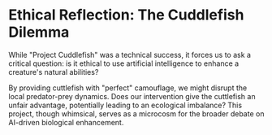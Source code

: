 # Ethical Reflection: The Cuddlefish Dilemma

While "Project Cuddlefish" was a technical success, it forces us to ask a critical question: is it ethical to use artificial intelligence to enhance a creature's natural abilities?

By providing cuttlefish with "perfect" camouflage, we might disrupt the local predator-prey dynamics. Does our intervention give the cuttlefish an unfair advantage, potentially leading to an ecological imbalance? This project, though whimsical, serves as a microcosm for the broader debate on AI-driven biological enhancement.
